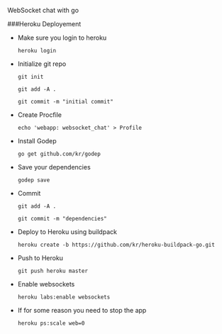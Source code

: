 
WebSocket chat with go

###Heroku Deployement

+ Make sure you login to heroku 
  
  `heroku login`


+ Initialize git repo
  
  `git init`

  `git add -A .`

  `git commit -m "initial commit"`

+ Create Procfile
  
  `echo 'webapp: websocket_chat' > Profile`


+ Install Godep

  `go get github.com/kr/godep`

+ Save your dependencies

  `godep save`

+ Commit
  
  `git add -A .`

  `git commit -m "dependencies"`

+ Deploy to Heroku using buildpack

  `heroku create -b https://github.com/kr/heroku-buildpack-go.git`

+ Push to Heroku

  `git push heroku master`

+ Enable websockets
  
  `heroku labs:enable websockets`

+ If for some reason you need to stop the app

  `heroku ps:scale web=0`





